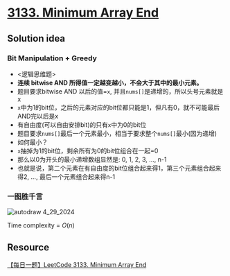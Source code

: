 # [3133. Minimum Array End](https://leetcode.com/problems/minimum-array-end/description/)

## Solution idea
### Bit Manipulation + Greedy
- <逻辑思维题>
- **连续 bitwise AND 所得值一定越变越小，不会大于其中的最小元素。**
- 题目要求bitwise AND 以后的值=`x`, 并且`nums[]`是递增的，所以头号元素就是x
- `x`中为1的bit位，之后的元素对应的bit位都只能是1，但凡有0，就不可能最后AND完以后是x
- 有自由度(可以自由安排bit)的只有`x`中为0的bit位
- 题目要求`nums[]`最后一个元素最小，相当于要求整个`nums[]`最小(因为递增)
- 如何最小？
- `x`抽掉为1的bit位，剩余所有为0的bit位组合在一起=0
- 那么以0为开头的最小递增数组显然是: 0, 1, 2, 3, ..., n-1
- 也就是说，第二个元素在有自由度的bit位组合起来得1，第三个元素组合起来得2, ..., 最后一个元素组合起来得n-1

### 一图胜千言
![autodraw 4_29_2024](https://github.com/szhou12/leetcode-go/assets/35708194/14b02a89-d8ae-485f-9b21-14a9abfb9e55)


Time complexity = $O(n)$

## Resource
[【每日一题】LeetCode 3133. Minimum Array End](https://www.youtube.com/watch?v=qjo7da3eNDQ&t=65s&ab_channel=HuifengGuan)

